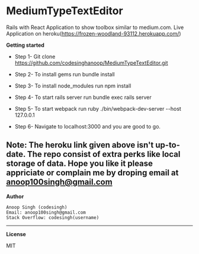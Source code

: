 # MediumTypeTextEditor
Rails with React Application to show toolbox similar to medium.com. Live Application on heroku(https://frozen-woodland-93112.herokuapp.com/)

**Getting started**

 - Step 1- Git clone https://github.com/codesinghanoop/MediumTypeTextEditor.git
           
 - Step 2- To install gems run bundle install
        
 - Step 3- To install node_modules run npm install
        
 - Step 4- To start rails server run bundle exec rails server
 
 - Step 5- To start webpack run ruby ./bin/webpack-dev-server --host 127.0.0.1

 - Step 6- Navigate to localhost:3000 and you are good to go.
       
Note: The heroku link given above isn't up-to-date. The repo consist of extra perks like local storage of data. Hope you like it please appriciate or complain me by droping email at anoop100singh@gmail.com        
----------       

**Author**

    Anoop Singh (codesingh)
    Email: anoop100singh@gmail.com
    Stack Overflow: codesingh(username)
    
----------    

**License**
    
MIT
